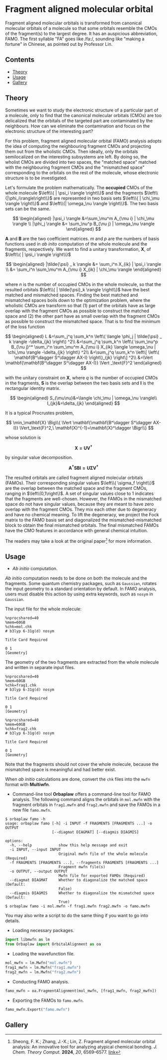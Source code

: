 # Fragment aligned molecular orbital

Fragment aligned molecular orbitals is transformed from canonical molecular orbitals of a molecule so that some orbitals resemble the CMOs of the fragment(s) to the largest degree.
It has an auspicious abbreviation, FAMO.
The first syllable "FA" goes like /fa:/, sounding like "making a fortune" in Chinese, as pointed out by Professor Lin.

## Contents
+ [Theory](#theory)
+ [Usage](#usage)
+ [Gallery](#gallery)


## Theory
Sometimes we want to study the electronic structure of a particular part of a molecule, only to find that the canonical molecular orbitals (CMOs) are too delicalized that the orbitals of the targeted part are contaminated by the neighbours.
How can we eliminate the contamination and focus on the electronic structure of the interesting part?

For this problem, fragment aligned molecular orbital (FAMO) analysis adopts the idea of computing the neighbouring fragment CMOs and projecting them out from the wholistic CMOs.
Then ideally, only the orbitals semilocalized on the interesting subsystems are left.
By doing so, the wholist CMOs are divided into two spaces, the "matched space" matched with the neighbouring fragment CMOs and the "mismatched space" corresponding to the orbitals on the rest of the molecule, whose electronic structure is to be investigated.

Let's formulate the problem mathematically.
The **occupied** CMOs of the whole molecule $\left\\{ | \psi_i \rangle \right\\}$ and the fragments $\left\\{|\phi_i\rangle\right\\}$ are represented in two basis sets $\left\\{ | \chi_\mu \rangle \right\\}$ and $\left\\{| \omega_\nu \rangle \right\\}$.
The two basis sets can be the same.

$$
\begin{aligned}
|\psi_i \rangle &=\sum_\mu^m A_{\mu i} | \chi_\mu \rangle \\
|\phi_j \rangle &= \sum_\nu^p B_{\nu j} | \omega_\nu \rangle
\end{aligned}
$$

$\mathbf{A}$ and $\mathbf{B}$ are the two coefficient matrices.
$m$ and $p$ are the numbers of basis functions used in *ab inito* computation of the whole molecule and the fragments, respectively.
We want to find a unitary transformation, $\mathbf{X}$, of $\left\\{ | \psi_i \rangle \right\\}$

$$
\begin{aligned}
|\tilde{\psi} _ k \rangle
&= \sum_i^n X_{ik} | \psi_i \rangle \\
&= \sum_i^n \sum_\mu^m A_{\mu i} X_{ik} | \chi_\mu \rangle
\end{aligned}
$$

where $n$ is the number of occupied CMOs in the whole molecule, so that the resulted orbitals $\left\\{ | \tilde{\psi}_k \rangle \right\\}$ have the best matched and mismatched spaces.
Finding the best matched and mismatched spaces boils down to the optimization problem, where the wholistic CMOs are transform so that (1) part of the orbitals have as large overlap with the fragment CMOs as possible to construct the matched space and (2) the other part have as small overlap with the fragment CMOs as possible to construct the mismatched space.
That is to find the minimum of the loss function

$$
\begin{aligned}
    L
    &=\sum_j^q \sum_k^n \left\( \langle \phi_j | \tilde{\psi} _ k \rangle -\delta_{jk} \right\) ^2\\
    &=\sum_j^q \sum_k^n \left\( \sum_\nu^p B_{\nu j}^* \sum_i^n \sum_\mu^m A_{\mu i} X_{ik} \langle \omega_\nu | \chi_\mu \rangle -\delta_{jk} \right\) ^2\\
    &=\sum_j^q \sum_k^n \left\[ \left\( \mathbf{B^\dagger S^\dagger AX-I} \right\)_{jk} \right\] ^2\\
    &=\Vert \mathbf{\mathbf{B^\dagger S^\dagger AX-I}} \Vert _\text{F}^2
\end{aligned}
$$

with the unitary constraint on $\mathbf{X}$, where $q$ is the number of occupied CMOs in the fragments, $\mathbf{S}$ is the overlap between the two basis sets and $\mathbf{I}$ is the rectangular identity matrix.

$$
\begin{aligned}
    S_{\mu\nu}&=\langle \chi_\mu | \omega_\nu \rangle\\
    I_{jk}&=\delta_{jk}
\end{aligned}
$$

It is a typical Procrustes problem,

$$
\min_\mathbf{X} \Big\\{ \Vert \mathbf{\mathbf{B^\dagger S^\dagger AX-I}} \Vert_\text{F}^2,\ \mathbf{X}^{-1}=\mathbf{X}^\dagger \Bigr\\}
$$

whose solution is

$$
\mathbf{X=UV^\dagger}
$$

by singular value decomposition.

$$
\mathbf{A^\dagger SB I=U\Sigma V^\dagger}
$$

The resulted orbitals are called fragment aligned molecular orbitals (FAMOs).
Their corresponding singular values $\left\\{ \sigma_f \right\\}$ are the overlap between the matched space and the fragment CMOs, ranging in $\left\(0,1\right\)$.
A set of singular values close to 1 indicates that the fragments are well-chosen.
However, the FAMOs in the mismatched space do not have singular values, because they are meant to have zero overlap with the fragment CMOs.
They mix each other due to degeneracy and have no chemical meaning.
To lift the degeneracy, we project the Fock matrix to the FAMO basis set and diagonalized the mismatched-mismatched block to obtain the final mismatched orbitals.
The final mismatched FAMOs have the CMO features in accordance with general chemical intuition.

The readers may take a look at the original paper[^famo] for more information.

## Usage
+ *Ab initio* computation.

*Ab initio* computation needs to be done on both the molecule and the fragments.
Some quantum chemistry packages, such as `Gaussian`, rotates the input geometry to a standard orientation by default.
In FAMO analysis, users must disable this action by using extra keywords, such as `nosym` in `Gaussian`.

The input file for the whole molecule:
```
%nprocshared=40
%mem=60GB
%chk=mol.chk
# b3lyp 6-31g(d) nosym

Title Card Required

0 1
[Geometry]
```
The geometry of the two fragments are extracted from the whole molecule and written in separate input files.
```
%nprocshared=40
%mem=60GB
%chk=frag1.chk
# b3lyp 6-31g(d) nosym

Title Card Required

0 1
[Geometry]
```
```
%nprocshared=40
%mem=60GB
%chk=frag2.chk
# b3lyp 6-31g(d) nosym

Title Card Required

0 1
[Geometry]
```
Note that the fragments should not cover the whole molecule, because the mismatched space is meaningful and had better exist.

When *ab initio* calculations are done, convert the `chk` files into the `mwfn` format with **Multiwfn**.

+ Command-line tool
**Orbaplaw** offers a command-line tool for FAMO analysis.
The following command aligns the orbitals in `mol.mwfn` with the fragment orbitals in `frag1.mwfn` and `frag2.mwfn` and save the FAMOs in a new file `famo.mwfn`.
```shell
$ orbaplaw famo -h
usage: orbaplaw famo [-h] -i INPUT -f FRAGMENTS [FRAGMENTS ...] -o OUTPUT
                     [--diagmat DIAGMAT] [--diagmis DIAGMIS]

options:
  -h, --help            show this help message and exit
  -i INPUT, --input INPUT
                        Original mwfn file of the whole molecule (Required)
  -f FRAGMENTS [FRAGMENTS ...], --fragments FRAGMENTS [FRAGMENTS ...]
                        Fragment mwfn file(s)
  -o OUTPUT, --output OUTPUT
                        Mwfn file for exported FAMOs (Required)
  --diagmat DIAGMAT     Whether to diagonalize the matched space (Default:
                        False)
  --diagmis DIAGMIS     Whether to diagonalize the mismatched space (Default:
                        True)
$ orbaplaw famo -i mol.mwfn -f frag1.mwfn frag2.mwfn -o famo.mwfn
```
You may also write a script to do the same thing if you want to go into details.

+ Loading necessary packages.
```python
import libmwfn as lm
from Orbaplaw import OrbitalAlignment as oa
```

+ Loading the wavefunction file.
```python
mol_mwfn = lm.Mwfn("mol.mwfn")
frag1_mwfn = lm.Mwfn("frag1.mwfn")
frag2_mwfn = lm.Mwfn("frag2.mwfn")
```

+ Conducting FAMO analysis.
```python
famo_mwfn = oa.FragmentAlignment(mol_mwfn, [frag1_mwfn, frag2_mwfn])
```

+ Exporting the FAMOs to `famo.mwfn`.
```python
famo_mwfn.Export("famo.mwfn")
```

## Gallery


[^famo]: Sheong, F. K.; Zhang, J.-X.; Lin, Z. Fragment aligned molecular orbital analysis: An innovative tool for analyzing atypical chemical bonding. *J. Chem. Theory Comput.* **2024**, *20*, 6569–6577. [link](https://doi.org/10.1021/acs.jctc.4c00456)
